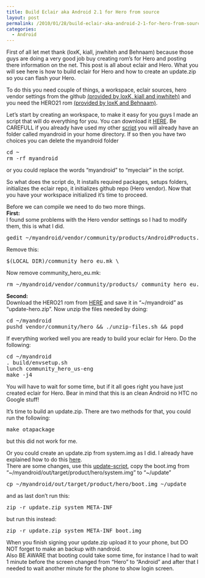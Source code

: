 ```yaml
---
title: Build Eclair aka Android 2.1 for Hero from source
layout: post
permalink: /2010/01/28/build-eclair-aka-android-2-1-for-hero-from-source/
categories:
  - Android
---
```

First of all let met thank (loxK, kiall, jnwhiteh and Behnaam) because those guys are doing a very good job buy creating rom&#8217;s for Hero and posting there information on the net. This post is all about eclair and Hero. What you will see here is how to build eclair for Hero and how to create an update.zip so you can flash your Hero. <!--more-->

To do this you need couple of things, a workspace, eclair sources, hero vendor settings from the github [(provided by loxK, kiall and jnwhiteh)][1] and you need the HERO21 rom [(provided by loxK and Behnaam)][2].

Let&#8217;s start by creating an workspace, to make it easy for you guys I made an script that will do everything for you. You can download it [HERE][3]. Be CAREFULL if you already have used my other [script][4] you will already have an folder called myandroid in your home directory. If so then you have two choices you can delete the myandroid folder

<pre class="brush: bash; title: ; notranslate" title="">cd ~
rm -rf myandroid
</pre>

or you could replace the words “myandroid” to “myeclair” in the script.

So what does the script do, It installs required packages, setups folders, initializes the eclair repo, it initializes github repo (Hero vendor). Now that you have your workspace initialized it&#8217;s time to proceed.

Before we can compile we need to do two more things.  
**First:**  
I found some problems with the Hero vendor settings so I had to modify them, this is what I did.

<pre class="brush: bash; title: ; notranslate" title="">gedit ~/myandroid/vendor/community/products/AndroidProducts.mk
</pre>

Remove this:

<pre class="brush: bash; title: ; notranslate" title="">$(LOCAL_DIR)/community_hero_eu.mk \
</pre>

Now remove community\_hero\_eu.mk:

<pre class="brush: bash; title: ; notranslate" title="">rm ~/myandroid/vendor/community/products/ community_hero_eu.mk
</pre>

**Second:**  
Download the HERO21 rom from [HERE][5] and save it in “~/myandroid” as “update-hero.zip”. Now unzip the files needed by doing:

<pre class="brush: bash; title: ; notranslate" title="">cd ~/myandroid
pushd vendor/community/hero && ./unzip-files.sh && popd
</pre>

If everything worked well you are ready to build your eclair for Hero. Do the following:

<pre class="brush: bash; title: ; notranslate" title="">cd ~/myandroid
. build/envsetup.sh
lunch community_hero_us-eng
make -j4
</pre>

You will have to wait for some time, but if it all goes right you have just created eclair for Hero. Bear in mind that this is an clean Android no HTC no Google stuff!

It&#8217;s time to build an update.zip. There are two methods for that, you could run the following:

<pre class="brush: bash; title: ; notranslate" title="">make otapackage
</pre>

but this did not work for me.

Or you could create an update.zip from system.img as I did. I already have explained how to do this [here][6].  
There are some changes, use this [update-script][7], copy the boot.img from “~/myandroid/out/target/product/hero/system.img” to “~/update”

<pre class="brush: bash; title: ; notranslate" title="">cp ~/myandroid/out/target/product/hero/boot.img ~/update
</pre>

and as last don&#8217;t run this:

<pre class="brush: bash; title: ; notranslate" title="">zip -r update.zip system META-INF
</pre>

but run this instead:

<pre class="brush: bash; title: ; notranslate" title="">zip -r update.zip system META-INF boot.img
</pre>

When you finish signing your update.zip upload it to your phone, but DO NOT forget to make an backup with nandroid.  
Also BE AWARE that booting could take some time, for instance I had to wait 1 minute before the screen changed from “Hero” to “Android” and after that I needed to wait another minute for the phone to show login screen.

 [1]: http://wiki.github.com/loxK/android_vendor_community/compiling-for-htc-hero
 [2]: http://htcpedia.com/forum/showthread.php?t=1448
 [3]: http://files.coralic.nl/createAndroidEclairRepo.sh
 [4]: http://blog.coralic.nl/2009/10/25/creating-workspace-for-the-android-source/
 [5]: http://www.4shared.com/file/180010369/db272d/HERO21-18-Community-signed.html
 [6]: http://blog.coralic.nl/2010/01/25/how-to-create-update-zip-using-your-build-aka-system-img/
 [7]: http://files.coralic.nl/update-scriptEclair.txt